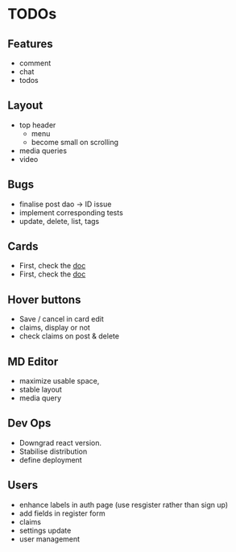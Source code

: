 # TODOs

## Features

- comment
- chat 
- todos

## Layout 

- top header
   - menu
   - become small on scrolling
- media queries
- video

## Bugs

- finalise post dao -> ID issue
- implement corresponding tests
- update, delete, list, tags 

## Cards

- First, check the [doc](https://material.io/guidelines/components/cards.html#cards-behavior)
- First, check the [doc](https://material.io/guidelines/components/cards.html#cards-behavior)

## Hover buttons 

- Save / cancel in card edit
- claims, display or not 
- check claims on post & delete

## MD Editor

- maximize usable space, 
- stable layout 
- media query 

## Dev Ops 

- Downgrad react version.
- Stabilise distribution 
- define deployment 

## Users

- enhance labels in auth page (use resgister rather than sign up)
- add fields in register form 
- claims
- settings update 
- user management

